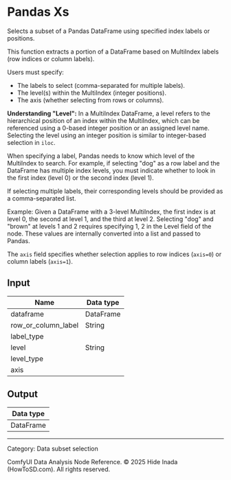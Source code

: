 # Pandas Xs
Selects a subset of a Pandas DataFrame using specified index labels or positions.

This function extracts a portion of a DataFrame based on MultiIndex labels (row indices or column labels).

Users must specify:
* The labels to select (comma-separated for multiple labels).
* The level(s) within the MultiIndex (integer positions).
* The axis (whether selecting from rows or columns).

**Understanding "Level":**
In a MultiIndex DataFrame, a level refers to the hierarchical position of an index within the MultiIndex, which can be referenced using a 0-based integer position or an assigned level name.
Selecting the level using an integer position is similar to integer-based selection in `iloc`.

When specifying a label, Pandas needs to know which level of the MultiIndex to search. 
For example, if selecting "dog" as a row label and the DataFrame has multiple index levels, 
you must indicate whether to look in the first index (level 0) or the second index (level 1). 

If selecting multiple labels, their corresponding levels should be provided as a comma-separated list.

Example:
    Given a DataFrame with a 3-level MultiIndex, the first index is at level 0, the second at level 1, and the third at level 2. Selecting "dog" and "brown" at levels 1 and 2 requires specifying 1, 2 in the Level field of the node. These values are internally converted into a list and passed to Pandas.

The `axis` field specifies whether selection applies to row indices (`axis=0`) or column labels (`axis=1`).

## Input
| Name | Data type |
|---|---|
| dataframe | DataFrame |
| row_or_column_label | String |
| label_type |  |
| level | String |
| level_type |  |
| axis |  |

## Output
| Data type |
|---|
| DataFrame |

<HR>
Category: Data subset selection

ComfyUI Data Analysis Node Reference. © 2025 Hide Inada (HowToSD.com). All rights reserved.

